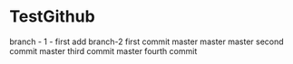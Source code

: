 # TestGithub
branch - 1 - first add
branch-2 first commit
master master
master second commit
master third commit
master fourth commit